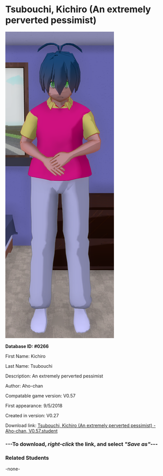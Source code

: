 # Tsubouchi, Kichiro (An extremely perverted pessimist)

<img src="../../Files/Images/Tsubouchi, Kichiro (An extremely perverted pessimist).png" title="Tsubouchi, Kichiro (An extremely perverted pessimist) - Aho-chan, V0.57">

**Database ID: #0266**

First Name: Kichiro

Last Name: Tsubouchi

Description: An extremely perverted pessimist

Author: Aho-chan

Compatable game version: V0.57

First appearance: 9/5/2018

Created in version: V0.27

Download link: <a href="https://raw.githubusercontent.com/Arbiter1223/Daigaku-Gurashi-Custom-Students/master/Files/Student%20Files/Tsubouchi%2C%20Kichiro%20(An%20extremely%20perverted%20pessimist)%20-%20Aho-chan%2C%20V0.57.student">Tsubouchi, Kichiro (An extremely perverted pessimist) - Aho-chan, V0.57.student</a>

### ---**To download, _right-click_ the link, and select _"Save as"_**---

### Related Students

-none-
